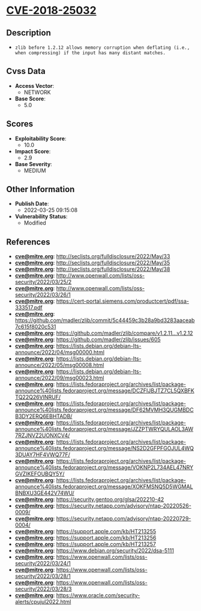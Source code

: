 
# [CVE-2018-25032](https://cve.mitre.org/cgi-bin/cvename.cgi?name=CVE-2018-25032)

## Description

- `zlib before 1.2.12 allows memory corruption when deflating (i.e., when compressing) if the input has many distant matches.`

## Cvss Data

- **Access Vector**:
  - NETWORK
- **Base Score**:
  - 5.0

## Scores

- **Exploitability Score**:
  - 10.0
- **Impact Score**:
  - 2.9
- **Base Severity**:
  - MEDIUM

## Other Information

- **Publish Date**:
  - 2022-03-25 09:15:08
- **Vulnerability Status**:
  - Modified

## References

- **cve@mitre.org**: http://seclists.org/fulldisclosure/2022/May/33
- **cve@mitre.org**: http://seclists.org/fulldisclosure/2022/May/35
- **cve@mitre.org**: http://seclists.org/fulldisclosure/2022/May/38
- **cve@mitre.org**: http://www.openwall.com/lists/oss-security/2022/03/25/2
- **cve@mitre.org**: http://www.openwall.com/lists/oss-security/2022/03/26/1
- **cve@mitre.org**: https://cert-portal.siemens.com/productcert/pdf/ssa-333517.pdf
- **cve@mitre.org**: https://github.com/madler/zlib/commit/5c44459c3b28a9bd3283aaceab7c615f8020c531
- **cve@mitre.org**: https://github.com/madler/zlib/compare/v1.2.11...v1.2.12
- **cve@mitre.org**: https://github.com/madler/zlib/issues/605
- **cve@mitre.org**: https://lists.debian.org/debian-lts-announce/2022/04/msg00000.html
- **cve@mitre.org**: https://lists.debian.org/debian-lts-announce/2022/05/msg00008.html
- **cve@mitre.org**: https://lists.debian.org/debian-lts-announce/2022/09/msg00023.html
- **cve@mitre.org**: https://lists.fedoraproject.org/archives/list/package-announce%40lists.fedoraproject.org/message/DCZFIJBJTZ7CL5QXBFKTQ22Q26VINRUF/
- **cve@mitre.org**: https://lists.fedoraproject.org/archives/list/package-announce%40lists.fedoraproject.org/message/DF62MVMH3QUGMBDCB3DY2ERQ6EBHTADB/
- **cve@mitre.org**: https://lists.fedoraproject.org/archives/list/package-announce%40lists.fedoraproject.org/message/JZZPTWRYQULAOL3AW7RZJNVZ2UONXCV4/
- **cve@mitre.org**: https://lists.fedoraproject.org/archives/list/package-announce%40lists.fedoraproject.org/message/NS2D2GFPFGOJUL4WQ3DUAY7HF4VWQ77F/
- **cve@mitre.org**: https://lists.fedoraproject.org/archives/list/package-announce%40lists.fedoraproject.org/message/VOKNP2L734AEL47NRYGVZIKEFOUBQY5Y/
- **cve@mitre.org**: https://lists.fedoraproject.org/archives/list/package-announce%40lists.fedoraproject.org/message/XOKFMSNQ5D5WGMALBNBXU3GE442V74WU/
- **cve@mitre.org**: https://security.gentoo.org/glsa/202210-42
- **cve@mitre.org**: https://security.netapp.com/advisory/ntap-20220526-0009/
- **cve@mitre.org**: https://security.netapp.com/advisory/ntap-20220729-0004/
- **cve@mitre.org**: https://support.apple.com/kb/HT213255
- **cve@mitre.org**: https://support.apple.com/kb/HT213256
- **cve@mitre.org**: https://support.apple.com/kb/HT213257
- **cve@mitre.org**: https://www.debian.org/security/2022/dsa-5111
- **cve@mitre.org**: https://www.openwall.com/lists/oss-security/2022/03/24/1
- **cve@mitre.org**: https://www.openwall.com/lists/oss-security/2022/03/28/1
- **cve@mitre.org**: https://www.openwall.com/lists/oss-security/2022/03/28/3
- **cve@mitre.org**: https://www.oracle.com/security-alerts/cpujul2022.html
